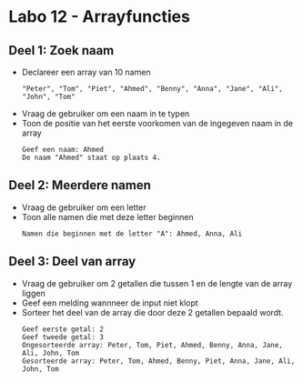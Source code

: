 # Labo 12 - Arrayfuncties

## Deel 1: Zoek naam
- Declareer een array van 10 namen
  ```
  "Peter", "Tom", "Piet", "Ahmed", "Benny", "Anna", "Jane", "Ali", "John", "Tom"
  ```
- Vraag de gebruiker om een naam in te typen
- Toon de positie van het eerste voorkomen van de ingegeven naam in de array
  ```
  Geef een naam: Ahmed
  De naam "Ahmed" staat op plaats 4.
  ```

## Deel 2: Meerdere namen
- Vraag de gebruiker om een letter
- Toon alle namen die met deze letter beginnen
  ```
  Namen die beginnen met de letter "A": Ahmed, Anna, Ali
  ```

## Deel 3: Deel van array
- Vraag de gebruiker om 2 getallen die tussen 1 en de lengte van de array liggen
- Geef een melding wannneer de input niet klopt
- Sorteer het deel van de array die door deze 2 getallen bepaald wordt.
  ```
  Geef eerste getal: 2
  Geef tweede getal: 3
  Ongesorteerde array: Peter, Tom, Piet, Ahmed, Benny, Anna, Jane, Ali, John, Tom
  Gesorteerde array: Peter, Tom, Ahmed, Benny, Piet, Anna, Jane, Ali, John, Tom
  ```
